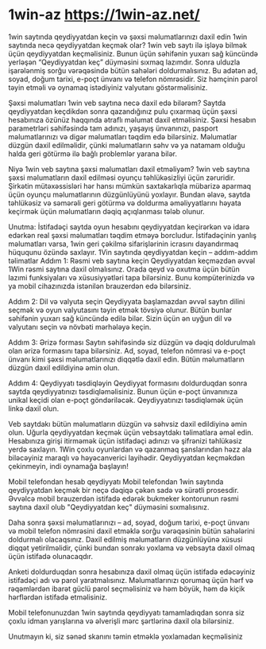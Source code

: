 # 1win-az https://1win-az.net/
1win saytında qeydiyyatdan keçin və şəxsi məlumatlarınızı daxil edin
1win saytında necə qeydiyyatdan keçmək olar?
1win veb saytı ilə işləyə bilmək üçün qeydiyyatdan keçməlisiniz. Bunun üçün səhifənin yuxarı sağ küncündə yerləşən “Qeydiyyatdan keç” düyməsini sıxmaq lazımdır. Sonra ulduzla işarələnmiş sorğu vərəqəsində bütün sahələri doldurmalısınız. Bu adətən ad, soyad, doğum tarixi, e-poçt ünvanı və telefon nömrəsidir. Siz həmçinin parol təyin etməli və oynamaq istədiyiniz valyutanı göstərməlisiniz.

Şəxsi məlumatları 1win veb saytına necə daxil edə bilərəm?
Saytda qeydiyyatdan keçdikdən sonra qazandığınız pulu çıxarmaq üçün şəxsi hesabınıza özünüz haqqında ətraflı məlumat daxil etməlisiniz. Şəxsi hesabın parametrləri səhifəsində tam adınızı, yaşayış ünvanınızı, pasport məlumatlarınızı və digər məlumatları təqdim edə bilərsiniz. Məlumatlar düzgün daxil edilməlidir, çünki məlumatların səhv və ya natamam olduğu halda geri götürmə ilə bağlı problemlər yarana bilər.

Niyə 1win veb saytına şəxsi məlumatları daxil etməliyəm?
1win veb saytına şəxsi məlumatların daxil edilməsi oyunçu təhlükəsizliyi üçün zəruridir. Şirkətin mütəxəssisləri hər hansı mümkün saxtakarlıqla mübarizə aparmaq üçün oyunçu məlumatlarının düzgünlüyünü yoxlayır. Bundan əlavə, saytda təhlükəsiz və səmərəli geri götürmə və doldurma əməliyyatlarını həyata keçirmək üçün məlumatların dəqiq açıqlanması tələb olunur.

Unutma:
İstifadəçi saytda oyun hesabını qeydiyyatdan keçirərkən və idarə edərkən real şəxsi məlumatları təqdim etməyə borcludur.
İstifadəçinin yanlış məlumatları varsa, 1win geri çəkilmə sifarişlərinin icrasını dayandırmaq hüququnu özündə saxlayır.
1Vin saytında qeydiyyatdan keçin – addım-addım təlimatlar
Addım 1: Rəsmi veb saytına keçin
Qeydiyyatdan keçməzdən əvvəl 1Win rəsmi saytına daxil olmalısınız. Orada qeyd və oxutma üçün bütün lazımi funksiyaları və xüsusiyyətləri tapa bilərsiniz. Bunu kompüterinizdə və ya mobil cihazınızda istənilən brauzerdən edə bilərsiniz.

Addım 2: Dil və valyuta seçin
Qeydiyyata başlamazdan əvvəl saytın dilini seçmək və oyun valyutasını təyin etmək tövsiyə olunur. Bütün bunlar səhifənin yuxarı sağ küncündə edilə bilər. Sizin üçün ən uyğun dil və valyutanı seçin və növbəti mərhələyə keçin.

Addım 3: Ərizə forması
Saytın səhifəsində siz düzgün və dəqiq doldurulmalı olan ərizə formasını tapa bilərsiniz. Ad, soyad, telefon nömrəsi və e-poçt ünvanı kimi şəxsi məlumatlarınızı diqqətlə daxil edin. Bütün məlumatların düzgün daxil edildiyinə əmin olun.

Addım 4: Qeydiyyatı təsdiqləyin
Qeydiyyat formasını doldurduqdan sonra saytda qeydiyyatınızı təsdiqləməlisiniz. Bunun üçün e-poçt ünvanınıza unikal keçidi olan e-poçt göndəriləcək. Qeydiyyatınızı təsdiqləmək üçün linkə daxil olun.

Veb saytdakı bütün məlumatların düzgün və səhvsiz daxil edildiyinə əmin olun.
Uğurla qeydiyyatdan keçmək üçün vebsaytdakı təlimatlara əməl edin.
Hesabınıza girişi itirməmək üçün istifadəçi adınızı və şifrənizi təhlükəsiz yerdə saxlayın.
1Win çoxlu oyunlardan və qazanmaq şanslarından həzz ala biləcəyiniz maraqlı və həyəcanverici layihədir. Qeydiyyatdan keçməkdən çekinmeyin, indi oynamağa başlayın!

Mobil telefondan hesab qeydiyyatı
Mobil telefondan 1win saytında qeydiyyatdan keçmək bir neçə dəqiqə çəkən sadə və sürətli prosesdir. Əvvəlcə mobil brauzerdən istifadə edərək bukmeker kontorunun rəsmi saytına daxil olub "Qeydiyyatdan keç" düyməsini sıxmalısınız.

Daha sonra şəxsi məlumatlarınızı – ad, soyad, doğum tarixi, e-poçt ünvanı və mobil telefon nömrəsini daxil etməklə sorğu vərəqəsinin bütün sahələrini doldurmalı olacaqsınız. Daxil edilmiş məlumatların düzgünlüyünə xüsusi diqqət yetirilməlidir, çünki bundan sonrakı yoxlama və vebsayta daxil olmaq üçün istifadə olunacaqdır.

Anketi doldurduqdan sonra hesabınıza daxil olmaq üçün istifadə edəcəyiniz istifadəçi adı və parol yaratmalısınız. Məlumatlarınızı qorumaq üçün hərf və rəqəmlərdən ibarət güclü parol seçməlisiniz və həm böyük, həm də kiçik hərflərdən istifadə etməlisiniz.

Mobil telefonunuzdan 1win saytında qeydiyyatı tamamladıqdan sonra siz çoxlu idman yarışlarına və əlverişli mərc şərtlərinə daxil ola bilərsiniz.

Unutmayın ki, siz sənəd skanını təmin etməklə yoxlamadan keçməlisiniz
